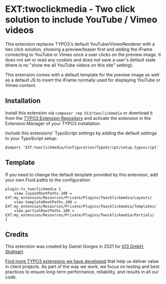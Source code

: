 # EXT:twoclickmedia - Two click solution to include YouTube / Vimeo videos 

This extension replaces TYPO3's default YouTube/VimeoRenderer with a two click solution, showing a preview/teaser first 
and adding the iFrame connecting to YouTube or Vimeo once a user clicks on the preview image. It does not set or read
any cookies and does not save a user's default state (there is no &quot;show me all YouTube videos on this site&quot; 
setting).

This extension comes with a default template for the preview image as well as a default JS to insert the iFrame normally
used for displaying YouTube or Vimeo content. 

## Installation

Install this extension via `composer req b13/twoclickmedia` or download it from the 
[TYPO3 Extension Repository](https://extensions.typo3.org/extension/twoclickmedia/) and activate
the extension in the Extension Manager of your TYPO3 installation.

Include this extensions' TypoScript settings by adding the default settings to your TypoScript setup:

```
@import 'EXT:twoclickmedia/Configuration/TypoScript/setup.typoscript'
```

## Template

If you need to change the default template provided by this extension, add your own Fluid paths to the configuration:

```
plugin.tx_twoclickmedia {
    view.layoutRootPaths.100 = EXT:my_extension/Resources/Private/Plugins/Twocklickmedia/Layouts/
    view.templateRootPaths.100 = EXT:my_extension/Resources/Private/Plugins/Twocklickmedia/Templates/
    view.partialRootPaths.100 = EXT:my_extension/Resources/Private/Plugins/Twocklickmedia/Partials/
}
```

## Credits

This extension was created by Daniel Gorges in 2021 for [b13 GmbH, Stuttgart](https://b13.com).

[Find more TYPO3 extensions we have developed](https://b13.com/useful-typo3-extensions-from-b13-to-you) that help us 
deliver value in client projects. As part of the way we work, we focus on testing and best practices to ensure 
long-term performance, reliability, and results in all our code.
